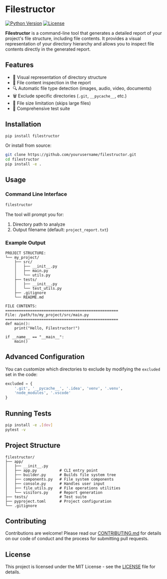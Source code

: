 # Filestructor

[![Python Version](https://img.shields.io/badge/python-3.8%2B-blue.svg)](https://www.python.org/downloads/)
[![License](https://img.shields.io/badge/license-MIT-green.svg)](LICENSE)

**Filestructor** is a command-line tool that generates a detailed report of your project's file structure, including file contents. It provides a visual representation of your directory hierarchy and allows you to inspect file contents directly in the generated report.

## Features

- 🌳 Visual representation of directory structure
- 📄 File content inspection in the report
- 🔍 Automatic file type detection (images, audio, video, documents)
- 🗑️ Exclude specific directories (`.git`, `__pycache__`, etc.)
- 📏 File size limitation (skips large files)
- 🧪 Comprehensive test suite

## Installation

```bash
pip install filestructor
```

Or install from source:

```bash
git clone https://github.com/yourusername/filestructor.git
cd filestructor
pip install -e .
```

## Usage

### Command Line Interface

```bash
filestructor
```

The tool will prompt you for:
1. Directory path to analyze
2. Output filename (default: `project_report.txt`)

### Example Output

```
PROJECT STRUCTURE:
└── my_project/
    ├── src/
    │   ├── __init__.py
    │   ├── main.py
    │   └── utils.py
    ├── tests/
    │   ├── __init__.py
    │   └── test_utils.py
    ├── .gitignore
    └── README.md

FILE CONTENTS:
==================================================
File: /path/to/my_project/src/main.py
==================================================
def main():
    print("Hello, Filestructor!")

if __name__ == "__main__":
    main()
```

## Advanced Configuration

You can customize which directories to exclude by modifying the `excluded` set in the code:

```python
excluded = {
    '.git', '__pycache__', '.idea', 'venv', '.venv',
    'node_modules', '.vscode'
}
```

## Running Tests

```bash
pip install -e .[dev]
pytest -v
```

## Project Structure

```
filestructor/
├── app/
│   ├── __init__.py
│   ├── app.py          # CLI entry point
│   ├── builder.py      # Builds file system tree
│   ├── components.py   # File system components
│   ├── console.py      # Handles user input
│   ├── file_utils.py   # File operations utilities
│   └── visitors.py     # Report generation
├── tests/              # Test suite
├── pyproject.toml      # Project configuration
└── .gitignore
```

## Contributing

Contributions are welcome! Please read our [CONTRIBUTING.md](CONTRIBUTING.md) for details on our code of conduct and the process for submitting pull requests.

## License

This project is licensed under the MIT License - see the [LICENSE](LICENSE) file for details.